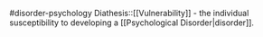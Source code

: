 #disorder-psychology 
Diathesis::[[Vulnerability]] - the individual susceptibility to developing a [[Psychological Disorder|disorder]].